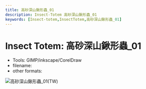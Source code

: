 ```yaml
---
title: 高砂深山鍬形蟲_01
description: Insect-Totem 高砂深山鍬形蟲_01
keywords: [Insect-totem,InsectTotem,高砂深山鍬形蟲_01]
---
```


# Insect Totem: 高砂深山鍬形蟲_01

* Tools: GIMP/inkscape/CorelDraw
* filename: 
* other formats: 


![高砂深山鍬形蟲_01(TW)](/img/dragonfly_logo_tutorial.png "dragonfly_logo_tutorial.png")
 
